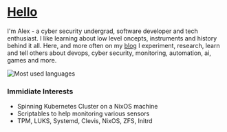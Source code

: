 # [Hello](https://matias.me/nsfw)

I'm Alex - a cyber security undergrad, software developer and tech enthusiast. I like learning about low level oncepts, instruments and history behind it all. Here, and more often on my [blog](https://blog.ueuie.dev?from=github) I experiment, research, learn and tell others about devops, cyber security, monitoring, automation, ai, games and more.

![Most used languages](https://github-readme-stats.vercel.app/api/top-langs/?username=uceumice&show_icons=true&icon_color=805AD5&text_color=808080&bg_color=ffffff00&hide_title=true&include_all_commits=true&count_private=true&hide_border=true&langs_count=6&layout=compact&cache_seconds=86400)

### Immidiate Interests

- Spinning Kubernetes Cluster on a NixOS machine
- Scriptables to help monitoring various sensors
- TPM, LUKS, Systemd, Clevis, NixOS, ZFS, Initrd
